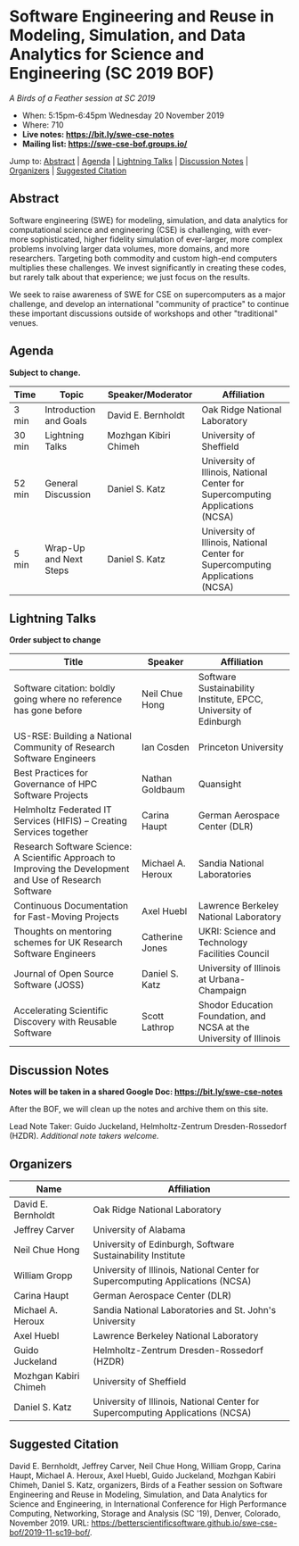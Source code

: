 # Software Engineering and Reuse in Modeling, Simulation, and Data Analytics for Science and Engineering (SC 2019 BOF)

*A Birds of a Feather session at SC 2019*
- When: 5:15pm-6:45pm Wednesday 20 November 2019
- Where: 710
- **Live notes: <https://bit.ly/swe-cse-notes>**
- **Mailing list: <https://swe-cse-bof.groups.io/>**

Jump to: [Abstract](#abstract) \| [Agenda](#agenda) \| [Lightning Talks](#lightning-talks) \| [Discussion Notes](#discussion-notes) \| [Organizers](#organizers) \|  [Suggested Citation](#suggested-citation)

## Abstract

Software engineering (SWE) for modeling, simulation, and data
analytics for computational science and engineering (CSE) is
challenging, with ever-more sophisticated, higher fidelity simulation
of ever-larger, more complex problems involving larger data volumes,
more domains, and more researchers. Targeting both commodity and
custom high-end computers multiplies these challenges. We invest
significantly in creating these codes, but rarely talk about that
experience; we just focus on the results.

We seek to raise awareness of SWE for CSE on supercomputers as a major
challenge, and develop an international "community of practice" to
continue these important discussions outside of workshops and other
"traditional" venues.

## Agenda

**Subject to change.**

Time | Topic | Speaker/Moderator | Affiliation
-----|-------|---------|------------
3 min | Introduction and Goals | David E. Bernholdt | Oak Ridge National Laboratory
30 min | Lightning Talks | Mozhgan Kibiri Chimeh | University of Sheffield
52 min | General Discussion | Daniel S. Katz | University of Illinois, National Center for Supercomputing Applications (NCSA)
5 min | Wrap-Up and Next Steps | Daniel S. Katz | University of Illinois, National Center for Supercomputing Applications (NCSA)

## Lightning Talks

**Order subject to change**

Title | Speaker | Affiliation
------|---------|-------------
Software citation: boldly going where no reference has gone before | Neil Chue Hong | Software Sustainability Institute, EPCC, University of Edinburgh
US-RSE: Building a National Community of Research Software Engineers | Ian Cosden | Princeton University
Best Practices for Governance of HPC Software Projects | Nathan Goldbaum | Quansight
Helmholtz Federated IT Services (HIFIS) – Creating Services together | Carina Haupt | German Aerospace Center (DLR)
Research Software Science: A Scientific Approach to Improving the Development and Use of Research Software | Michael A. Heroux | Sandia National Laboratories
Continuous Documentation for Fast-Moving Projects | Axel Huebl | Lawrence Berkeley National Laboratory
Thoughts on mentoring schemes for UK Research Software Engineers | Catherine Jones | UKRI: Science and Technology Facilities Council
Journal of Open Source Software (JOSS) | Daniel S. Katz | University of Illinois at Urbana-Champaign
Accelerating Scientific Discovery with Reusable Software | Scott Lathrop | Shodor Education Foundation, and NCSA at the University of Illinois

## Discussion Notes

**Notes will be taken in a shared Google Doc: <https://bit.ly/swe-cse-notes>**

After the BOF, we will clean up the notes and archive them on this site.

Lead Note Taker: Guido Juckeland, Helmholtz-Zentrum Dresden-Rossedorf (HZDR).
*Additional note takers welcome.*

## Organizers

Name | Affiliation
-----|------------
David E. Bernholdt | Oak Ridge National Laboratory
Jeffrey Carver | University of Alabama
Neil Chue Hong | University of Edinburgh, Software Sustainability Institute
William Gropp | University of Illinois, National Center for Supercomputing Applications (NCSA)
Carina Haupt | German Aerospace Center (DLR)
Michael A. Heroux | Sandia National Laboratories and St. John's University
Axel Huebl | Lawrence Berkeley National Laboratory
Guido Juckeland | Helmholtz-Zentrum Dresden-Rossedorf (HZDR)
Mozhgan Kabiri Chimeh | University of Sheffield
Daniel S. Katz | University of Illinois, National Center for Supercomputing Applications (NCSA)

## Suggested Citation

David E. Bernholdt, Jeffrey Carver, Neil Chue Hong, William Gropp,
Carina Haupt, Michael A. Heroux, Axel Huebl, Guido Juckeland, Mozhgan
Kabiri Chimeh, Daniel S. Katz, organizers, Birds of a Feather session on
Software Engineering and Reuse in Modeling, Simulation, and Data
Analytics for Science and Engineering, in International Conference for
High Performance Computing, Networking, Storage and Analysis (SC '19),
Denver, Colorado, November 2019. URL:
<https://betterscientificsoftware.github.io/swe-cse-bof/2019-11-sc19-bof/>.
